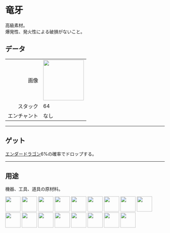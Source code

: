 # 竜牙
高級素材。  
爆発性、発火性による破損がないこと。

## データ
<table>
    <tr><td align="end">画像</td><td><img src="https://i.imgur.com/ZJn6ZOj.png" width="128"/></td></tr>
    <tr><td align="end">スタック</td><td>64</td></tr>
    <tr><td align="end">エンチャント</td><td>なし</td></tr>
</table>

---

## ゲット
[エンダードラゴン](https://minecraft.fandom.com/ja/wiki/エンダードラゴン)6%の確率でドロップする。

---

## 用途
機器、工具、道具の原材料。

<a href="fast_break_magic_wand.md"><img src="https://i.imgur.com/W49RaLU.png" width="48"/></a>
<a href="fast_fill_magic_wand.md"><img src="https://i.imgur.com/7cOnwYJ.png" width="48"/></a>
<a href="pickaxe.md"><img src="https://i.imgur.com/8Az4lnz.png" width="48"/></a>
<a href="axe.md"><img src="https://i.imgur.com/uysb6iv.png" width="48"/></a>
<a href="bow.md"><img src="https://i.imgur.com/OG1BKLZ.gif" width="48"/></a>
<a href="crossbow.md"><img src="https://i.imgur.com/1U1Va07.gif" width="48"/></a>
<a href="sword.md"><img src="https://i.imgur.com/Pr9Lvlq.png" width="48"/></a>
<a href="shovel.md"><img src="https://i.imgur.com/PWVHzv7.png" width="48"/></a>
<a href="hoe.md"><img src="https://i.imgur.com/9KdiXDi.png" width="48"/></a>
<a href="helmet.md"><img src="https://i.imgur.com/zZtcnuU.png" width="48"/></a>
<a href="chestplate.md"><img src="https://i.imgur.com/A2lVkZG.png" width="48"/></a>
<a href="leggings.md"><img src="https://i.imgur.com/2GF9HK6.png" width="48"/></a>
<a href="boots.md"><img src="https://i.imgur.com/eTBvKLO.png" width="48"/></a>
<a href="rope.md"><img src="https://i.imgur.com/ZvzYK32.png" width="48"/></a>
<a href="rope.md"><img src="https://i.imgur.com/horYOR1.png" width="48"/></a>
<a href="rope.md"><img src="https://i.imgur.com/bLvlyCD.png" width="48"/></a>
<a href="rope.md"><img src="https://i.imgur.com/qvrHVFH.png" width="48"/></a>